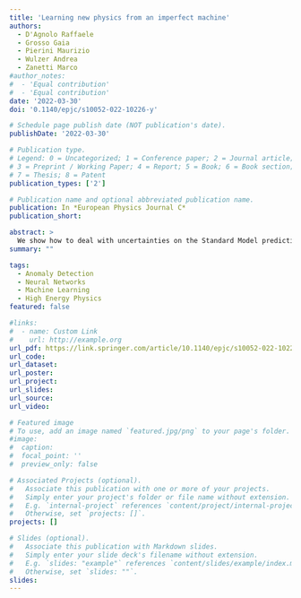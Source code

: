 ```yaml
---
title: 'Learning new physics from an imperfect machine'
authors:
  - D'Agnolo Raffaele
  - Grosso Gaia
  - Pierini Maurizio
  - Wulzer Andrea
  - Zanetti Marco
#author_notes:
#  - 'Equal contribution'
#  - 'Equal contribution'
date: '2022-03-30'
doi: '0.1140/epjc/s10052-022-10226-y'

# Schedule page publish date (NOT publication's date).
publishDate: '2022-03-30'

# Publication type.
# Legend: 0 = Uncategorized; 1 = Conference paper; 2 = Journal article;
# 3 = Preprint / Working Paper; 4 = Report; 5 = Book; 6 = Book section;
# 7 = Thesis; 8 = Patent
publication_types: ['2']

# Publication name and optional abbreviated publication name.
publication: In *European Physics Journal C*
publication_short: 

abstract: >
  We show how to deal with uncertainties on the Standard Model predictions in an agnostic new physics search strategy that exploits artificial neural networks. Our approach builds directly on the specific Maximum Likelihood ratio treatment of uncertainties as nuisance parameters for hypothesis testing that is routinely employed in high-energy physics. After presenting the conceptual foundations of our method, we first illustrate all aspects of its implementation and extensively study its performances on a toy one-dimensional problem. We then show how to implement it in a multivariate setup by studying the impact of two typical sources of experimental uncertainties in two-body final states at the LHC.# Summary. An optional shortened abstract.
summary: ""

tags:
  - Anomaly Detection
  - Neural Networks
  - Machine Learning
  - High Energy Physics
featured: false

#links:
#  - name: Custom Link
#    url: http://example.org
url_pdf: https://link.springer.com/article/10.1140/epjc/s10052-022-10226-y
url_code:
url_dataset:
url_poster: 
url_project:
url_slides:
url_source:
url_video:

# Featured image
# To use, add an image named `featured.jpg/png` to your page's folder.
#image:
#  caption:
#  focal_point: ''
#  preview_only: false

# Associated Projects (optional).
#   Associate this publication with one or more of your projects.
#   Simply enter your project's folder or file name without extension.
#   E.g. `internal-project` references `content/project/internal-project/index.md`.
#   Otherwise, set `projects: []`.
projects: []

# Slides (optional).
#   Associate this publication with Markdown slides.
#   Simply enter your slide deck's filename without extension.
#   E.g. `slides: "example"` references `content/slides/example/index.md`.
#   Otherwise, set `slides: ""`.
slides:
---
```


